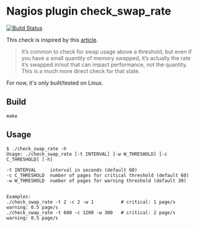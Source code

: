 # Nagios plugin check_swap_rate

[![Build Status](https://travis-ci.org/fridim/nagios-plugin-check_swap_rate.svg?branch=master)](https://travis-ci.org/fridim/nagios-plugin-check_swap_rate)

This check is inspired by this [article](http://word.bitly.com/post/74839060954/ten-things-to-monitor).

> It’s common to check for swap usage above a threshold, but even if you have a small quantity of memory swapped, it’s actually the rate it’s swapped in/out that can impact performance, not the quantity. This is a much more direct check for that state.

For now, it's only built/tested on Linux.

## Build

    make

## Usage

	$ ./check_swap_rate -h
	Usage: ./check_swap_rate [-t INTERVAL] [-w W_THRESHOLD] [-c C_THRESHOLD] [-h]

	-t INTERVAL     interval in seconds (default 60)
	-c C_THRESHOLD  number of pages for critical threshold (default 60)
	-w W_THRESHOLD  number of pages for warning threshold (default 30)


	Examples:
    ./check_swap_rate -t 2 -c 2 -w 1          # critical: 1 page/s  warning: 0.5 page/s
    ./check_swap_rate -t 600 -c 1200 -w 300   # critical: 2 page/s  warning: 0.5 page/s
